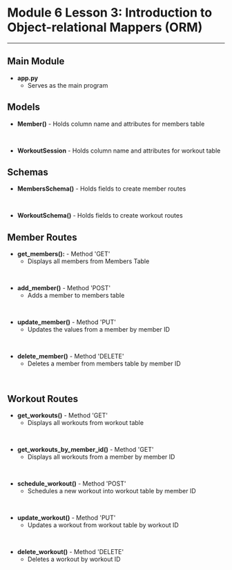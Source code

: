 <h1>Module 6 Lesson 3: Introduction to Object-relational Mappers (ORM)</h1>
<hr>

<h2>Main Module</h2>

- <b>app.py</b>
  - Serves as the main program

<h2>Models</h2>

- <b>Member()</b> - Holds column name and attributes for members table
<br>

- <b>WorkoutSession</b> - Holds column name and attributes for workout table

<h2>Schemas</h2>

- <b>MembersSchema()</b> - Holds fields to create member routes
<br>

- <b>WorkoutSchema()</b> - Holds fields to create workout routes 

<h2>Member Routes</h2>

- <b>get_members():</b> - Method 'GET'
  - Displays all members from Members Table
<br>

- <b>add_member()</b> - Method 'POST'
  - Adds a member to members table
<br>

- <b>update_member()</b> - Method 'PUT'
  - Updates the values from a member by member ID
<br>

- <b>delete_member()</b> - Method 'DELETE'
  - Deletes a member from members table by member ID
<br>

<h2>Workout Routes</h2>

- <b>get_workouts()</b> - Method 'GET'
  - Displays all workouts from workout table
<br>

- <b>get_workouts_by_member_id()</b> - Method 'GET'
  - Displays all workouts from a member by member ID
<br>

- <b>schedule_workout()</b> - Method 'POST'
  - Schedules a new workout into workout table by member ID
<br>

- <b>update_workout()</b> - Method 'PUT'
  - Updates a workout from workout table by workout ID
<br>

- <b>delete_workout()</b> - Method 'DELETE'
  - Deletes a workout by workout ID